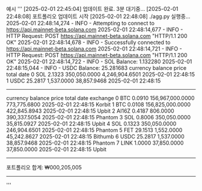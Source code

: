 예시
'''
[2025-02-01 22:45:04] 업데이트 완료. 3분 대기중...
[2025-02-01 22:48:08] 포트폴리오 업데이트 시작
[2025-02-01 22:48:08] ./agg.py 실행중...
2025-02-01 22:48:14,274 - INFO - Attempting to connect to https://api.mainnet-beta.solana.com
2025-02-01 22:48:14,677 - INFO - HTTP Request: POST https://api.mainnet-beta.solana.com "HTTP/1.1 200 OK"
2025-02-01 22:48:14,678 - INFO - Successfully connected to https://api.mainnet-beta.solana.com
2025-02-01 22:48:14,721 - INFO - HTTP Request: POST https://api.mainnet-beta.solana.com "HTTP/1.1 200 OK"
2025-02-01 22:48:14,722 - INFO - SOL Balance: 1.132280
2025-02-01 22:48:15,044 - INFO - USDC Balance: 25.281683
  currency     balance        price           total                 date
0      SOL      2.1323 350,050.0000  4,246,904.6501  2025-02-01 22:48:15
1     USDC     25.2817   1,537.0000     38,857.9468  2025-02-01 22:48:15
- -----------------------------
   currency     balance             price           total                 date exchange
0       BTC      0.0910  156,967,000.0000    773,775.6800  2025-02-01 22:48:15   Korbit
1       BTC      0.0108  156,825,000.0000    422,845.8943  2025-02-01 22:48:15    Upbit
2     AI16Z      0.4187          806.0000    390,337.5054  2025-02-01 22:48:15  Phantom
3       SOL      0.8006      350,050.0000     35,815.0927  2025-02-01 22:48:15    Upbit
4       SOL      0.1323      350,050.0000    246,904.6501  2025-02-01 22:48:15  Phantom
5       FET     29.1513        1,552.0000     45,242.8627  2025-02-01 22:48:15  Bithumb
6      USDC     25.2817        1,537.0000     38,857.9468  2025-02-01 22:48:15  Phantom
7      LINK      1.0000       37,850.0000     37,850.0000  2025-02-01 22:48:15    Upbit
- -----------------------------
포트폴리오 합계: ₩000,205,005
- -----------------------------
'''
